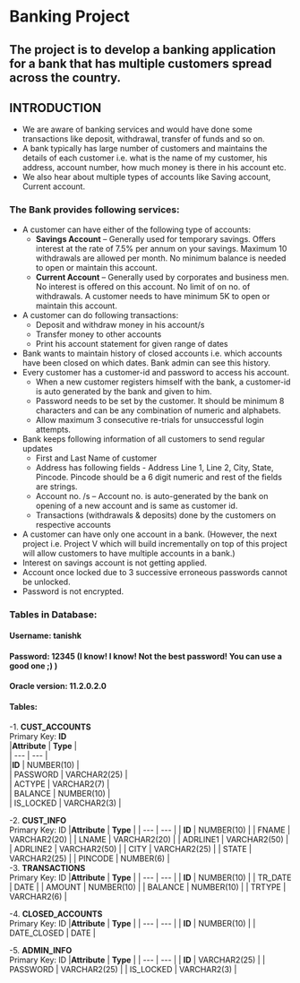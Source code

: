 # Banking Project
## The project is to develop a banking application for a bank that has multiple customers spread across the country.

## INTRODUCTION

- We are aware of banking services and would have done some transactions like deposit, withdrawal, transfer of funds and so on.
- A bank typically has large number of customers and maintains the details of each customer i.e. what is the name of my customer, his address, account number, how much money is there in his account etc.
- We also hear about multiple types of accounts like Saving account, Current account.

### The Bank provides following services:
  - A customer can have either of the following type of accounts:
    - **Savings Account** – Generally used for temporary savings. Offers interest at the rate of 7.5% per annum on your savings. Maximum 10 withdrawals are allowed per month. No minimum balance is needed to open or maintain this account.
    - **Current Account** – Generally used by corporates and business men. No interest is offered on this account. No limit of on no. of withdrawals. A customer needs to have minimum 5K to open or maintain this account.
  - A customer can do following transactions:
    - Deposit and withdraw money in his account/s
    - Transfer money to other accounts
    - Print his account statement for given range of dates
  - Bank wants to maintain history of closed accounts i.e. which accounts have been closed on which dates. Bank admin can see this history.
  - Every customer has a customer-id and password to access his account.
    - When a new customer registers himself with the bank, a customer-id is auto generated by the bank and given to him.
    - Password needs to be set by the customer. It should be minimum 8 characters and can be any combination of numeric and alphabets.
    - Allow maximum 3 consecutive re-trials for unsuccessful login attempts.
  - Bank keeps following information of all customers to send regular updates
    - First and Last Name of customer
    - Address has following fields - Address Line 1, Line 2, City, State, Pincode. Pincode should be a 6 digit numeric and rest of the fields are strings.
    - Account no. /s – Account no. is auto-generated by the bank on opening of a new account and is same as customer id.
    - Transactions (withdrawals &amp; deposits) done by the customers on respective accounts
- A customer can have only one account in a bank. (However, the next project i.e. Project V which will build incrementally on top of this project will allow customers to have multiple accounts in a bank.)
- Interest on savings account is not getting applied.
- Account once locked due to 3 successive erroneous passwords cannot be unlocked.
- Password is not encrypted.

### Tables in Database:

#### Username: tanishk

#### Password: 12345   (I know! I know! Not the best password! You can use a good one ;) )

#### Oracle version: 11.2.0.2.0

#### Tables:  
-1. **CUST\_ACCOUNTS**  
Primary Key: **ID**  
|**Attribute** | **Type** |  
| --- | --- |  
|**ID** | NUMBER(10) |  
| PASSWORD | VARCHAR2(25) |  
| ACTYPE | VARCHAR2(7) |  
| BALANCE | NUMBER(10) |  
| IS\_LOCKED | VARCHAR2(3) |  

-2. **CUST\_INFO**  
Primary Key: ID 
|**Attribute** | **Type** |
| --- | --- |
| **ID** | NUMBER(10) |
| FNAME | VARCHAR2(20) |
| LNAME | VARCHAR2(20) |
| ADRLINE1 | VARCHAR2(50) |
| ADRLINE2 | VARCHAR2(50) |
| CITY | VARCHAR2(25) |
| STATE | VARCHAR2(25) |
| PINCODE | NUMBER(6) |  
-3. **TRANSACTIONS**  
Primary Key: ID 
|**Attribute** | **Type** |
| --- | --- |
| **ID** | NUMBER(10) |
| TR\_DATE | DATE |
| AMOUNT | NUMBER(10) |
| BALANCE | NUMBER(10) |
| TRTYPE | VARCHAR2(6) |  

-4. **CLOSED\_ACCOUNTS**  
Primary Key: ID 
|**Attribute** | **Type** |
| --- | --- |
| **ID** | NUMBER(10) |
| DATE\_CLOSED | DATE |  

-5. **ADMIN\_INFO**  
Primary Key: ID 
|**Attribute** | **Type** |
| --- | --- |
| **ID** | VARCHAR2(25) |
| PASSWORD | VARCHAR2(25) |
| IS\_LOCKED | VARCHAR2(3) |
